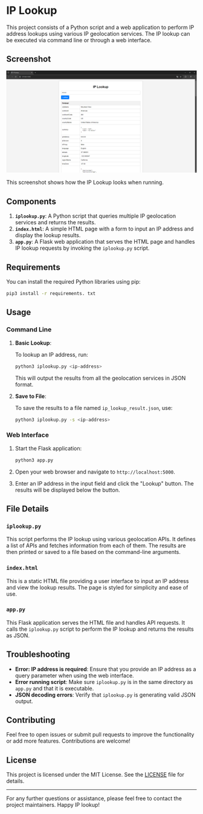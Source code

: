 # IP Lookup

This project consists of a Python script and a web application to perform IP address lookups using various IP geolocation services. The IP lookup can be executed via command line or through a web interface.

## Screenshot
![Screenshot of the application](screenshot.png)

This screenshot shows how the IP Lookup looks when running.

## Components

1. **`iplookup.py`**: A Python script that queries multiple IP geolocation services and returns the results.
2. **`index.html`**: A simple HTML page with a form to input an IP address and display the lookup results.
3. **`app.py`**: A Flask web application that serves the HTML page and handles IP lookup requests by invoking the `iplookup.py` script.

## Requirements

You can install the required Python libraries using pip:

```bash
pip3 install -r requirements. txt
```

## Usage

### Command Line

1. **Basic Lookup**: 

   To lookup an IP address, run:

   ```bash
   python3 iplookup.py <ip-address>
   ```

   This will output the results from all the geolocation services in JSON format.

2. **Save to File**:

   To save the results to a file named `ip_lookup_result.json`, use:

   ```bash
   python3 iplookup.py -s <ip-address>
   ```

### Web Interface

1. Start the Flask application:

   ```bash
   python3 app.py
   ```

2. Open your web browser and navigate to `http://localhost:5000`.

3. Enter an IP address in the input field and click the "Lookup" button. The results will be displayed below the button.

## File Details

### `iplookup.py`

This script performs the IP lookup using various geolocation APIs. It defines a list of APIs and fetches information from each of them. The results are then printed or saved to a file based on the command-line arguments.

### `index.html`

This is a static HTML file providing a user interface to input an IP address and view the lookup results. The page is styled for simplicity and ease of use.

### `app.py`

This Flask application serves the HTML file and handles API requests. It calls the `iplookup.py` script to perform the IP lookup and returns the results as JSON.

## Troubleshooting

- **Error: IP address is required**: Ensure that you provide an IP address as a query parameter when using the web interface.
- **Error running script**: Make sure `iplookup.py` is in the same directory as `app.py` and that it is executable.
- **JSON decoding errors**: Verify that `iplookup.py` is generating valid JSON output.

## Contributing

Feel free to open issues or submit pull requests to improve the functionality or add more features. Contributions are welcome!

## License

This project is licensed under the MIT License. See the [LICENSE](LICENSE) file for details.

---

For any further questions or assistance, please feel free to contact the project maintainers. Happy IP lookup!
